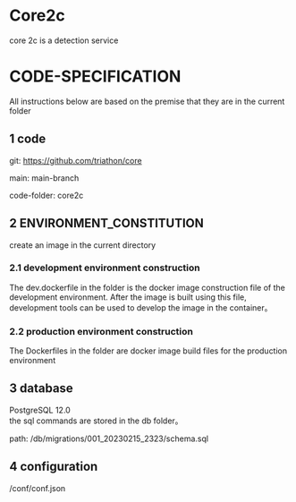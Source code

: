 # Core2c

core 2c is a detection service
# CODE-SPECIFICATION

All instructions below are based on the premise that they are in the current folder

## 1 code
git: https://github.com/triathon/core

main: main-branch

code-folder: core2c
## 2 ENVIRONMENT_CONSTITUTION

create an image in the current directory
### 2.1 development environment construction

The dev.dockerfile in the folder is the docker image construction file of the development environment. After the image is built using this file, development tools can be used to develop the image in the container。

### 2.2 production environment construction

The Dockerfiles in the folder are docker image build files for the production environment

## 3 database
PostgreSQL 12.0 \
the sql commands are stored in the db folder。

path: /db/migrations/001_20230215_2323/schema.sql

## 4 configuration

/conf/conf.json